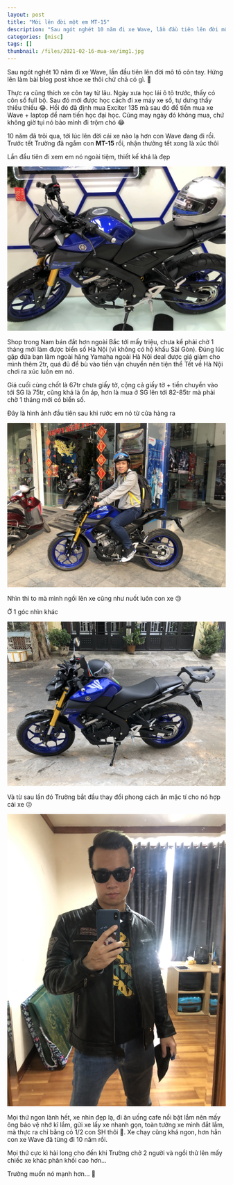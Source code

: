 ```yaml
---
layout: post
title: "Mới lên đời một em MT-15"
description: "Sau ngót nghét 10 năm đi xe Wave, lần đầu tiên lên đời mô tô tay côn. Hứng lên làm bài blog post khoe xe thôi chứ chả có gì"
categories: [misc]
tags: []
thumbnail: /files/2021-02-16-mua-xe/img1.jpg
---
```


Sau ngót nghét 10 năm đi xe Wave, lần đầu tiên lên đời mô tô côn tay. Hứng lên làm bài blog post
khoe xe thôi chứ chả có gì. 🤣

Thực ra cũng thích xe côn tay từ lâu. Ngày xưa học lái ô tô trước, thấy có côn số full bộ. Sau đó
mới được học cách đi xe máy xe số, tự dưng thấy thiếu thiếu 😂.
Hồi đó đã định mua Exciter 135 mà sau đó để tiền mua xe Wave + laptop để nam tiến học đại học.
Cũng may ngày đó không mua, chứ không giờ tụi nó bảo mình đi trộm chó 😂

10 năm đã trôi qua, tới lúc lên đời cái xe nào lạ hơn con Wave đang đi rồi. Trước tết Trường đã
ngắm con **MT-15** rồi, nhận thưởng tết xong là xúc thôi

Lần đầu tiên đi xem em nó ngoài tiệm, thiết kế khá là đẹp

![Img1](/files/2021-02-16-mua-xe/img1.jpg)

<!-- more -->

Shop trong Nam bán đắt hơn ngoài Bắc tới mấy triệu, chưa kể phải chờ 1 tháng mới
làm được biển số Hà Nội (vì không có hộ khẩu Sài Gòn). Đúng lúc gặp đứa bạn làm ngoài hãng
Yamaha ngoài Hà Nội deal được giá giảm cho mình thêm 2tr, quá đủ để bù vào tiền vận chuyển
nên tiện thể Tết về Hà Nội chơi ra xúc luôn em nó.

Giá cuối cùng chốt là 67tr chưa giấy tờ, cộng cả giấy tờ + tiền chuyển vào tới SG là 75tr,
cũng khá là ổn áp, hơn là mua ở SG lên tới 82-85tr mà phải chờ 1 tháng mới có biển số.

Đây là hình ảnh đầu tiên sau khi rước em nó từ cửa hàng ra

![Img2](/files/2021-02-16-mua-xe/img2.jpg)

Nhìn thì to mà mình ngồi lên xe cũng như nuốt luôn con xe 😢

Ở 1 góc nhìn khác

![Img3](/files/2021-02-16-mua-xe/img3.jpg)

Và từ sau lần đó Trường bắt đầu thay đổi phong cách ăn mặc tí cho nó hợp cái xe 😖

![Img4](/files/2021-02-16-mua-xe/img4.jpg)

Mọi thứ ngon lành hết, xe nhìn đẹp lạ, đi ăn uống cafe nổi bật lắm nên mấy ông bảo vệ nhớ kĩ
lắm, gửi xe lấy xe nhanh gọn, toàn tưởng xe mình đắt lắm, mà thực ra chỉ bằng có
1/2 con SH thôi 🤣. Xe chạy cũng khá ngon, hơn hẳn con xe Wave đã từng đi 10 năm rồi.

Mọi thứ cực kì hài long cho đến khi Trường chở 2 người và ngồi thử lên mấy chiếc xe khác phân khối
cao hơn...

Trường muốn nó mạnh hơn... 🥲
